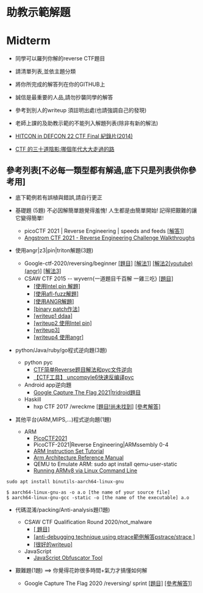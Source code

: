 # 助教示範解題


# Midterm
- 同學可以羅列你解的reverse CTF題目
- 請清單列表,並依主題分類
- 將你所完成的解答列在你的GITHUB上
- 誠信是最重要的人品,請勿抄襲同學的解答
- 參考到別人的writeup 須註明出處(也請強調自己的發現)
- 老師上課的及助教示範的不能列入解題列表(除非有新的解法)

- [HITCON in DEFCON 22 CTF Final 紀錄片(2014)](https://www.youtube.com/watch?v=XcneHvq1hbY)
- [CTF 的三十道陰影:哪個年代大大走過的路](https://ithelp.ithome.com.tw/users/20121059/ironman/2810)


## 參考列表[不必每一類型都有解過,底下只是列表供你參考用]

- 底下範例若有誤植與錯誤,請自行更正

- 基礎題 (5題) 不必因解簡單題覺得羞愧! 人生都是由簡單開始! 記得把艱難的讓它變得簡單!
  - picoCTF 2021 | Reverse Engineering | speeds and feeds [[解答1]](https://www.youtube.com/watch?v=_Q2Trkp8F8w)
  - [Angstrom CTF 2021 - Reverse Engineering Challenge Walkthroughs](https://www.youtube.com/watch?v=MhkVkOpj5OI)

- 使用angr|z3|pin|triton解題(3題)
  - Google-ctf-2020/reversing/beginner
[[題目]](https://github.com/luker983/google-ctf-2020/tree/master/reversing/beginner)
[[解法1]](https://github.com/luker983/google-ctf-2020/tree/master/reversing/beginner)
[[解法2(youtube)(angr)]](https://www.youtube.com/watch?v=RCgEIBfnTEI&t=1641s)
[[解法3]](https://github.com/Dvd848/CTFs/blob/master/2020_GoogleCTF/Beginner.md)
  - CSAW CTF 2015 -- wyvern{一道題目千百解  一雞三吃} [[題目]](https://github.com/ctfs/write-ups-2015/blob/master/csaw-ctf-2015/reverse/wyvern-500/wyvern_c85f1be480808a9da350faaa6104a19b) 
    - [[使用Intel pin 解題]](https://www.bookstack.cn/read/CTF-All-In-One/doc-6.2.4_re_csawctf2015_wyvern.md) 
    - [[使用afl-fuzz解題]](https://www.mathyvanhoef.com/2015/09/csaw-ctf-solving-reversing-wyvern-500.html)
    - [[使用ANGR解題]](https://github.com/angr/angr-doc/blob/master/examples/csaw_wyvern/solve.py)
    - [[binary patch作法]](https://www.bookstack.cn/read/CTF-All-In-One/doc-6.2.4_re_csawctf2015_wyvern.md)
    - [[writeup1 ddaa]](https://ithelp.ithome.com.tw/articles/10218237)
    - [[writeup2 使用Intel pin]](https://bruce30262.github.io/csaw-ctf-2015-wyvern/)
    - [[writeup3]](https://gist.github.com/inaz2/1682e7254b1c7a2cf641)
    - [[writeup4 使用angr]](https://blog.csdn.net/doudoudouzoule/article/details/79969378?utm_medium=distribute.pc_relevant_t0.none-task-blog-2%7Edefault%7EBlogCommendFromBaidu%7Edefault-1.control&depth_1-utm_source=distribute.pc_relevant_t0.none-task-blog-2%7Edefault%7EBlogCommendFromBaidu%7Edefault-1.control)

- python/Java/ruby/go程式逆向題(3題)
  - python pyc
    - [CTF简单Reverse题目解法和pyc文件逆向](https://blog.fullstackpentest.com/a-pyc-reverse-writeup.html)  
    - [【CTF工具】 uncompyle6快速反编译pyc](https://www.bilibili.com/s/video/BV1Q64y1z7dh)
  - Android app逆向題
    - [ Google Capture The Flag 2021|tridroid題目](https://ctftime.org/task/16572)
  - Haskill
    - hxp CTF 2017 /wreckme  [[題目!尚未找到]]()  [[參考解答]](https://ctftime.org/writeup/8112)  

- 其他平台(ARM,MIPS,...)程式逆向題(1題)
  - ARM 
    - [PicoCTF2021](https://github.com/HHousen/PicoCTF-2021/tree/master/Reverse%20Engineering)
    - PicoCTF-2021|Reverse Engineering|ARMssembly 0-4
    - [ARM Instruction Set Tutorial](https://azeria-labs.com/arm-instruction-set-part-3/)
    - [Arm Architecture Reference Manual](https://developer.arm.com/documentation/ddi0487/latest) 
    - QEMU to Emulate ARM: sudo apt install qemu-user-static
    - [Running ARMv8 via Linux Command Line](https://github.com/joebobmiles/ARMv8ViaLinuxCommandline)
```
sudo apt install binutils-aarch64-linux-gnu

$ aarch64-linux-gnu-as -o a.o [the name of your source file]
$ aarch64-linux-gnu-gcc -static -o [the name of the executable] a.o
```


- 代碼混淆/packing/Anti-analysis題(1題)
  - CSAW CTF Qualification Round 2020/not_malware
    - [[ 題目]](https://github.com/acdwas/ctf/blob/master/2020/CSAW/rev/not_malware/not_malware)
    - [[anti-debugging technique using ptrace範例解答pstrace/strace ]](https://ctftime.org/writeup/23357)
    - [[很好的writeup]](https://github.com/Ragnar-Security/ctf-writeups/tree/master/csaw-2020/not_malware)
  - JavaScript
    - [JavaScript Obfuscator Tool](https://obfuscator.io/)

- 艱難題(1題) ==> 你覺得花妳很多時間+氣力才搞懂如何解
  -  Google Capture The Flag 2020 /reversing/ sprint [[題目]](https://ctftime.org/task/12834) [[參考解答1]](https://ctftime.org/writeup/23412)
